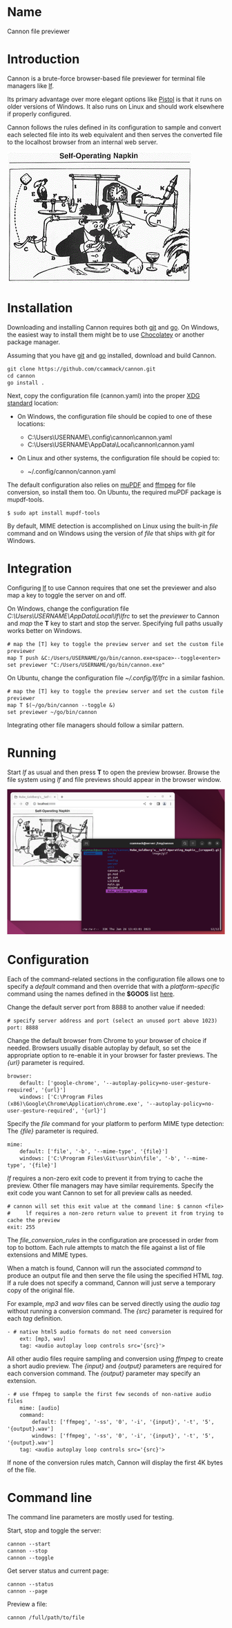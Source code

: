 # Name

Cannon file previewer

# Introduction

Cannon is a brute-force browser-based file previewer for terminal file managers like [lf](https://github.com/gokcehan/lf).

Its primary advantage over more elegant options like [Pistol](https://github.com/doronbehar/pistol) is that it runs on older versions of Windows. It also runs on Linux and should work elsewhere if properly configured.

Cannon follows the rules defined in its configuration to sample and convert each selected file into its web equivalent and then serves the converted file to the localhost browser from an internal web server.

![Rube Goldberg's Self-Operating Napkin](Rube_Goldberg's__Self-Operating_Napkin__(cropped).gif "Image source: Wikimedia Commons")

# Installation

Downloading and installing Cannon requires both [git](https://git-scm.com/) and [go](https://go.dev/). On Windows, the easiest way to install them might be to use [Chocolatey](https://chocolatey.org/) or another package manager.

Assuming that you have [git](https://community.chocolatey.org/packages?q=git) and [go](https://community.chocolatey.org/packages?q=go) installed, download and build Cannon.

	git clone https://github.com/ccammack/cannon.git
	cd cannon
	go install .

Next, copy the configuration file (cannon.yaml) into the proper [XDG standard](https://github.com/adrg/xdg) location:

* On Windows, the configuration file should be copied to one of these locations:
  * C:\\Users\\USERNAME\\.config\\cannon\\cannon.yaml
  * C:\Users\\USERNAME\\AppData\\Local\\cannon\\cannon.yaml

* On Linux and other systems, the configuration file should be copied to:
  * ~/.config/cannon/cannon.yaml

The default configuration also relies on [muPDF](https://community.chocolatey.org/packages?q=mupdf) and [ffmpeg](https://community.chocolatey.org/packages?q=ffmpeg) for file conversion, so install them too.
On Ubuntu, the required muPDF package is mupdf-tools.

	$ sudo apt install mupdf-tools

By default, MIME detection is accomplished on Linux using the built-in *file* command and on Windows using the version of *file* that ships with *git* for Windows.

# Integration

Configuring [lf](https://github.com/gokcehan/lf) to use Cannon requires that one set the previewer and also map a key to toggle the server on and off.

On Windows, change the configuration file *C:\\Users\\USERNAME\\AppData\\Local\\lf\\lfrc* to set the *previewer* to Cannon and *map* the **T** key to start and stop the server.
Specifying full paths usually works better on Windows.

	# map the [T] key to toggle the preview server and set the custom file previewer
	map T push &C:/Users/USERNAME/go/bin/cannon.exe<space>--toggle<enter>
	set previewer "C:/Users/USERNAME/go/bin/cannon.exe"

On Ubuntu, change the configuration file *~/.config/lf/lfrc* in a similar fashion.

	# map the [T] key to toggle the preview server and set the custom file previewer
	map T $(~/go/bin/cannon --toggle &)
	set previewer ~/go/bin/cannon

Integrating other file managers should follow a similar pattern.

# Running

Start *lf* as usual and then press **T** to open the preview browser. Browse the file system using *lf* and file previews should appear in the browser window.

![Cannon preview](cannon-preview.png "Cannon preview")

# Configuration

Each of the command-related sections in the configuration file allows one to specify a *default* command and then override that with a *platform-specific* command
using the names defined in the **$GOOS** list [here](https://go.dev/doc/install/source#environment).

Change the default server port from 8888 to another value if needed:

	# specify server address and port (select an unused port above 1023)
	port: 8888

Change the default browser from Chrome to your browser of choice if needed.
Browsers usually disable autoplay by default, so set the appropriate option to re-enable it in your browser for faster previews.
The *{url}* parameter is required.

	browser:
		default: ['google-chrome', '--autoplay-policy=no-user-gesture-required', '{url}']
		windows: ['C:\Program Files (x86)\Google\Chrome\Application\chrome.exe', '--autoplay-policy=no-user-gesture-required', '{url}']

Specify the *file* command for your platform to perform MIME type detection:
The *{file}* parameter is required.

	mime:
		default: ['file', '-b', '--mime-type', '{file}']
		windows: ['C:\Program Files\Git\usr\bin\file', '-b', '--mime-type', '{file}']

*lf* requires a non-zero exit code to prevent it from trying to cache the preview. Other file managers may have similar requirements.
Specify the exit code you want Cannon to set for all preview calls as needed.

	# cannon will set this exit value at the command line: $ cannon <file>
	#     lf requires a non-zero return value to prevent it from trying to cache the preview
	exit: 255

The *file_conversion_rules* in the configuration are processed in order from top to bottom.
Each rule attempts to match the file against a list of file extensions and MIME types.

When a match is found, Cannon will run the associated *command* to produce an output file and then serve the file using the specified HTML *tag*.
If a rule does not specify a command, Cannon will just serve a temporary copy of the original file.

For example, *mp3* and *wav* files can be served directly using the *audio tag* without running a conversion command.
The *{src}* parameter is required for each *tag* definition.

	- # native html5 audio formats do not need conversion
		ext: [mp3, wav]
		tag: <audio autoplay loop controls src='{src}'>

All other audio files require sampling and conversion using *ffmpeg* to create a short audio preview.
The *{input}* and *{output}* parameters are required for each conversion command.
The *{output}* parameter may specify an extension.

	- # use ffmpeg to sample the first few seconds of non-native audio files
		mime: [audio]
		command:
			default: ['ffmpeg', '-ss', '0', '-i', '{input}', '-t', '5', '{output}.wav']
			windows: ['ffmpeg', '-ss', '0', '-i', '{input}', '-t', '5', '{output}.wav']
		tag: <audio autoplay loop controls src='{src}'>

If none of the conversion rules match, Cannon will display the first 4K bytes of the file.

# Command line

The command line parameters are mostly used for testing.

Start, stop and toggle the server:

	cannon --start
	cannon --stop
	cannon --toggle

Get server status and current page:

	cannon --status
	cannon --page

Preview a file:

	cannon /full/path/to/file
